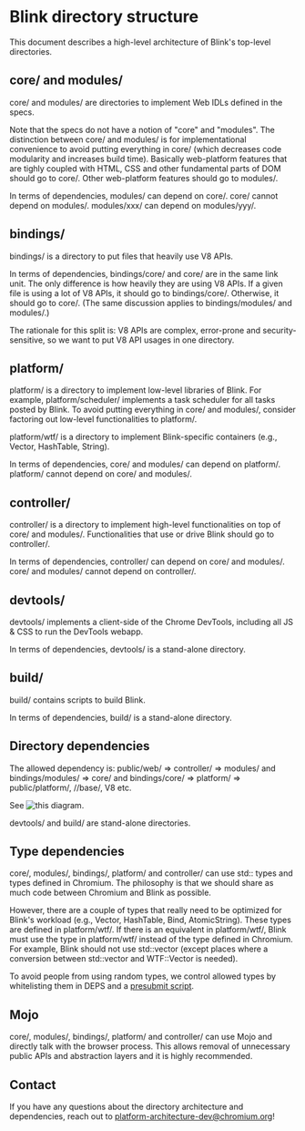 # Blink directory structure

This document describes a high-level architecture of Blink's top-level directories.

## core/ and modules/

core/ and modules/ are directories to implement Web IDLs defined in the specs.

Note that the specs do not have a notion of "core" and "modules".
The distinction between core/ and modules/ is for implementational convenience
to avoid putting everything in core/ (which decreases code modularity and
increases build time). Basically web-platform features that are tighly coupled with
HTML, CSS and other fundamental parts of DOM should go to core/.
Other web-platform features should go to modules/.

In terms of dependencies, modules/ can depend on core/.
core/ cannot depend on modules/. modules/xxx/ can depend on modules/yyy/.

## bindings/

bindings/ is a directory to put files that heavily use V8 APIs.

In terms of dependencies, bindings/core/ and core/ are in the same link unit.
The only difference is how heavily they are using V8 APIs.
If a given file is using a lot of V8 APIs, it should go to bindings/core/.
Otherwise, it should go to core/.
(The same discussion applies to bindings/modules/ and modules/.)

The rationale for this split is: V8 APIs are complex, error-prone and
security-sensitive, so we want to put V8 API usages in one directory.

## platform/

platform/ is a directory to implement low-level libraries of Blink.
For example, platform/scheduler/ implements a task scheduler for all tasks
posted by Blink. To avoid putting everything in core/ and modules/,
consider factoring out low-level functionalities to platform/.

platform/wtf/ is a directory to implement Blink-specific containers
(e.g., Vector, HashTable, String).

In terms of dependencies, core/ and modules/ can depend on platform/.
platform/ cannot depend on core/ and modules/.

## controller/

controller/ is a directory to implement high-level functionalities
on top of core/ and modules/. Functionalities that use or drive Blink
should go to controller/.

In terms of dependencies, controller/ can depend on core/ and modules/.
core/ and modules/ cannot depend on controller/.

## devtools/

devtools/ implements a client-side of the Chrome DevTools, including all JS &
CSS to run the DevTools webapp.

In terms of dependencies, devtools/ is a stand-alone directory.

## build/

build/ contains scripts to build Blink.

In terms of dependencies, build/ is a stand-alone directory.

## Directory dependencies

The allowed dependency is: public/web/ => controller/ =>
modules/ and bindings/modules/ => core/ and bindings/core/ => platform/ =>
public/platform/, //base/, V8 etc.

See ![this diagram](https://drive.google.com/open?id=1Eg8Sff44GIfWr-QYA6XLqPaRuqMGP8hM).

devtools/ and build/ are stand-alone directories.

## Type dependencies

core/, modules/, bindings/, platform/ and controller/ can use std:: types and
types defined in Chromium. The philosophy is that we should
share as much code between Chromium and Blink as possible.

However, there are a couple of types that really need to be optimized
for Blink's workload (e.g., Vector, HashTable, Bind, AtomicString).
These types are defined in platform/wtf/. If there is an equivalent in
platform/wtf/, Blink must use the type in platform/wtf/ instead of the type
defined in Chromium. For example, Blink should not use std::vector
(except places where a conversion between std::vector and WTF::Vector is needed).

To avoid people from using random types, we control allowed types by whitelisting
them in DEPS and a [presubmit script](../Tools/Scripts/audit-non-blink-usage.py).

## Mojo

core/, modules/, bindings/, platform/ and controller/ can use Mojo and
directly talk with the browser process. This allows removal of unnecessary
public APIs and abstraction layers and it is highly recommended.

## Contact

If you have any questions about the directory architecture and dependencies,
reach out to platform-architecture-dev@chromium.org!

